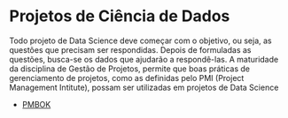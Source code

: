 ﻿# Projetos de Ciência de Dados

Todo projeto de Data Science deve começar com o objetivo, ou seja, as questões que precisam ser respondidas.
Depois de formuladas as questões, busca-se os dados que ajudarão a respondê-las.
A maturidade da disciplina de Gestão de Projetos, permite que boas práticas de gerenciamento de projetos, como as definidas pelo PMI (Project Management Intitute), possam ser utilizadas em projetos de Data Science
* [PMBOK](https://dicasliderancagp.com.br/wp-content/uploads/2018/04/Guia-PMBOK-6%C2%AA-Edi%C3%A7%C3%A3o.pdf) 

